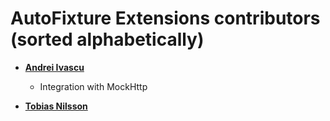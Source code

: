 # AutoFixture Extensions contributors (sorted alphabetically)

* **[Andrei Ivascu](https://github.com/aivascu)**
  * Integration with MockHttp

* **[Tobias Nilsson](https://github.com/tobias-varden)**
